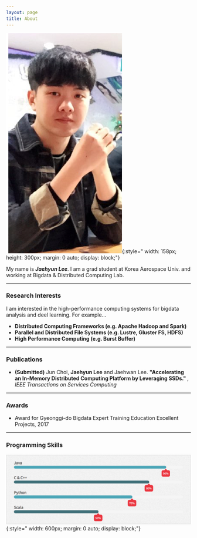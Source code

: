 ```yaml
---
layout: page
title: About
---
```

![Image](/assets/images/aboutme.png){:style=" width: 158px; height: 300px; margin: 0 auto; display: block;"} 

My name is ***Jaehyun Lee***. I am a grad student at Korea Aerospace Univ. and working at Bigdata & Distributed Computing Lab.

---

### Research Interests ###
I am interested in the high-performance computing systems for bigdata analysis and deel learning. For example... 
- <strong> Distributed Computing Frameworks (e.g. Apache Hadoop and Spark) </strong>
- <strong> Parallel and Distributed File Systems (e.g. Lustre, Gluster FS, HDFS) </strong>
- <strong> High Performance Computing (e.g. Burst Buffer) </strong>

---

### Publications ###
- **(Submitted)** Jun Choi, <strong>Jaehyun Lee</strong> and Jaehwan Lee.
<strong>"Accelerating an In-Memory Distributed Computing Platform by Leveraging SSDs." </strong>, *IEEE Transactions on Services Computing*

---

### Awards ###
- Award for Gyeonggi-do Bigdata Expert Training Education Excellent Projects, 2017

---

### Programming Skills ###
![Image](/assets/images/skill.png){:style=" width: 600px; margin: 0 auto; display: block;"} 


